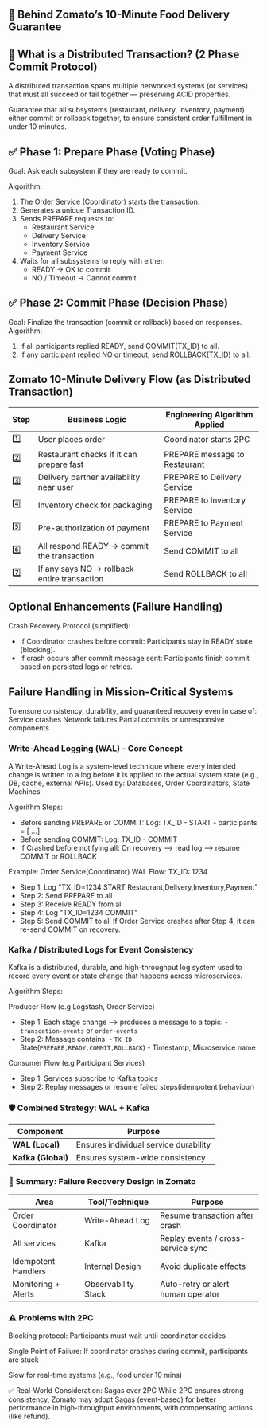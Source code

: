 
## 📌 Behind Zomato’s 10-Minute Food Delivery Guarantee

## 🔄 What is a Distributed Transaction? (2 Phase Commit Protocol)
A distributed transaction spans multiple networked systems (or services) that must all succeed or fail together — preserving ACID properties.

Guarantee that all subsystems (restaurant, delivery, inventory, payment) either commit or rollback together, to ensure consistent order fulfillment in under 10 minutes.

## ✅ Phase 1: Prepare Phase (Voting Phase)
Goal: Ask each subsystem if they are ready to commit.

Algorithm:
1. The Order Service (Coordinator) starts the transaction.
2. Generates a unique Transaction ID.
3. Sends PREPARE requests to:
   - Restaurant Service
   - Delivery Service
   - Inventory Service
   - Payment Service
4. Waits for all subsystems to reply with either:
   - READY → OK to commit
   - NO / Timeout → Cannot commit



## ✅ Phase 2: Commit Phase (Decision Phase)
Goal: Finalize the transaction (commit or rollback) based on responses.
Algorithm:
1. If all participants replied READY, send COMMIT(TX_ID) to all.
2. If any participant replied NO or timeout, send ROLLBACK(TX_ID) to all.


## Zomato 10-Minute Delivery Flow (as Distributed Transaction)

| Step | Business Logic                               | Engineering Algorithm Applied |
| ---- | -------------------------------------------- | ----------------------------- |
| 1️⃣  | User places order                            | Coordinator starts 2PC        |
| 2️⃣  | Restaurant checks if it can prepare fast     | PREPARE message to Restaurant |
| 3️⃣  | Delivery partner availability near user      | PREPARE to Delivery Service   |
| 4️⃣  | Inventory check for packaging                | PREPARE to Inventory Service  |
| 5️⃣  | Pre-authorization of payment                 | PREPARE to Payment Service    |
| 6️⃣  | All respond READY → commit the transaction   | Send COMMIT to all            |
| 7️⃣  | If any says NO → rollback entire transaction | Send ROLLBACK to all          |


## Optional Enhancements (Failure Handling)
Crash Recovery Protocol (simplified):
- If Coordinator crashes before commit: Participants stay in READY state (blocking).
- If crash occurs after commit message sent: Participants finish commit based on persisted logs or retries.


## Failure Handling in Mission-Critical Systems 
To ensure consistency, durability, and guaranteed recovery even in case of:
Service crashes
Network failures
Partial commits or unresponsive components

###  Write-Ahead Logging (WAL) – Core Concept
A Write-Ahead Log is a system-level technique where every intended change is written to a log before it is applied to the actual system state (e.g., DB, cache, external APIs).
Used by: Databases, Order Coordinators, State Machines

Algorithm Steps:
- Before sending PREPARE or COMMIT:
   Log: TX_ID - START - participants = [ ...] 
- Before sending COMMIT:
   Log: TX_ID - COMMIT
- If Crashed before notifying all:
   On recovery --> read log --> resume COMMIT or ROLLBACK

Example: Order Service(Coordinator) WAL Flow:
TX_ID: 1234
- Step 1: Log "TX_ID=1234 START Restaurant,Delivery,Inventory,Payment"
- Step 2: Send PREPARE to all
- Step 3: Receive READY from all
- Step 4: Log "TX_ID=1234 COMMIT"
- Step 5: Send COMMIT to all
If Order Service crashes after Step 4, it can re-send COMMIT on recovery.


### Kafka / Distributed Logs for Event Consistency
Kafka is a distributed, durable, and high-throughput log system used to record every event or state change that happens across microservices.

Algorithm Steps:

Producer Flow (e.g Logstash, Order Service)
- Step 1: Each stage change --> produces a message to a topic:
        - `transcation-events` or `order-events`
- Step 2: Message contains:
        - `TX_ID` State(`PREPARE,READY,COMMIT,ROLLBACK`)
        -  Timestamp, Microservice name


Consumer Flow (e.g Participant Services)

- Step 1: Services subscribe to Kafka topics
- Step 2: Replay messages or resume failed steps(idempotent behaviour)


### 🛡️ Combined Strategy: WAL + Kafka
| Component          | Purpose                               |
| ------------------ | ------------------------------------- |
| **WAL (Local)**    | Ensures individual service durability |
| **Kafka (Global)** | Ensures system-wide consistency       |


### 🧩 Summary: Failure Recovery Design in Zomato

| Area                | Tool/Technique      | Purpose                            |
| ------------------- | ------------------- | ---------------------------------- |
| Order Coordinator   | Write-Ahead Log     | Resume transaction after crash     |
| All services        | Kafka               | Replay events / cross-service sync |
| Idempotent Handlers | Internal Design     | Avoid duplicate effects            |
| Monitoring + Alerts | Observability Stack | Auto-retry or alert human operator |



### ⚠️ Problems with 2PC
Blocking protocol: Participants must wait until coordinator decides

Single Point of Failure: If coordinator crashes during commit, participants are stuck

Slow for real-time systems (e.g., food under 10 mins)

✅ Real-World Consideration: Sagas over 2PC
While 2PC ensures strong consistency, Zomato may adopt Sagas (event-based) for better performance in high-throughput environments, with compensating actions (like refund).

